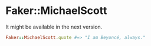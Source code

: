 # Faker::MichaelScott

It might be available in the next version.

```ruby
Faker::MichaelScott.quote #=> "I am Beyoncé, always."
```